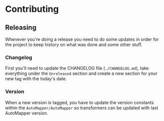 # Contributing

## Releasing

Whenever you're doing a release you need to do some updates in order for the project to keep history on what was done
and some other stuff.

### Changelog

First you'll need to update the CHANGELOG file (`./CHANGELOG.md`), take everything under the `Unreleased` section and
create a new section for your new tag with the today's date.

### Version

When a new version is tagged, you have to update the version constants within the `AutoMapper/AutoMapper` so 
transformers can be updated with last AutoMapper version.
